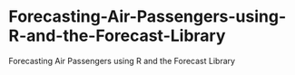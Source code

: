 # Forecasting-Air-Passengers-using-R-and-the-Forecast-Library
Forecasting Air Passengers using R and the Forecast Library
